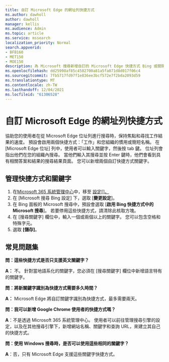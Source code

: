 ```yaml
---
title: 自訂 Microsoft Edge 的網址列快捷方式
ms.author: dawholl
author: dawholl
manager: kellis
ms.audience: Admin
ms.topic: article
ms.service: mssearch
localization_priority: Normal
search.appverid:
- BFB160
- MET150
- MOE150
description: 為 Microsoft 搜尋新增自訂的 Microsoft Edge 快捷方式 Bing 或關閉組織的這些快捷方式
ms.openlocfilehash: dd25998af85c4502700a81a5fa071d8d017f06c4
ms.sourcegitcommit: 7fb5717fd97f1e836ee3bcf572e7f2bda2093d59
ms.translationtype: MT
ms.contentlocale: zh-TW
ms.lasthandoff: 12/04/2021
ms.locfileid: "61306528"
---
```

# <a name="customize-address-bar-shortcuts-for-microsoft-edge"></a>自訂 Microsoft Edge 的網址列快捷方式

協助您的使用者在從 Microsoft Edge 位址列進行搜尋時，保持焦點和尋找工作結果的速度。 預設會啟用兩個快捷方式：「工作」和您組織的慣用或簡短名稱。 在 [Microsoft Edge 位址] 列中，使用者可以輸入關鍵字，然後按 tab 鍵。 位址列會指出他們在您的組織內搜尋。 當他們輸入其搜尋並按 Enter 鍵時，他們會看到具有相關答案和結果的搜尋結果頁面。 您可以新增兩個自訂快捷方式關鍵字。

## <a name="manage-shortcuts-and-keywords"></a>管理快捷方式和關鍵字

1. 在[Microsoft 365 系統管理中心](https://admin.microsoft.com)中，移至 [設定[]。](https://admin.microsoft.com/Adminportal/Home#/MicrosoftSearch/configurations)
2. 在 [Microsoft 搜尋 Bing 設定] 下，選取 [**變更設定**]。
3. 在 Bing 面板的 Microsoft 搜尋中，預設會選取 [**啟用 Bing 快捷方式中的 Microsoft 搜尋**]。 若要停用這些快捷方式，請清除此核取方塊。
4. 在 [搜尋關鍵字] 欄位中，輸入一個或兩個以上的關鍵字。 您可以包含空格和特殊字元。
5. 選取 **[儲存]**。

## <a name="frequently-asked-questions"></a>常見問題集

**問：這些快捷方式是否只支援英文關鍵字？**

**A：** 不。 針對當地語系化的關鍵字，您必須在 [搜尋關鍵字] 欄位中新增語言特有的關鍵字。

**問：將新關鍵字識別為快捷方式需要多久時間？**

**A：** Microsoft Edge 將自訂關鍵字識別為快捷方式，最多需要兩天。

**問：我可以新增 Google Chrome 使用者的快捷方式嗎？**

**A**：不是透過 Microsoft 365 系統管理中心。 使用者可以前往管理搜尋引擎的設定，以及在其他搜尋引擎下，新增網站名稱、關鍵字和查詢 URL，來建立其自己的快捷方式。

**問：使用 Windows 搜尋時，是否可以使用這些相同的關鍵字？**

**A**：否，只有 Microsoft Edge 支援這些關鍵字快捷方式。
